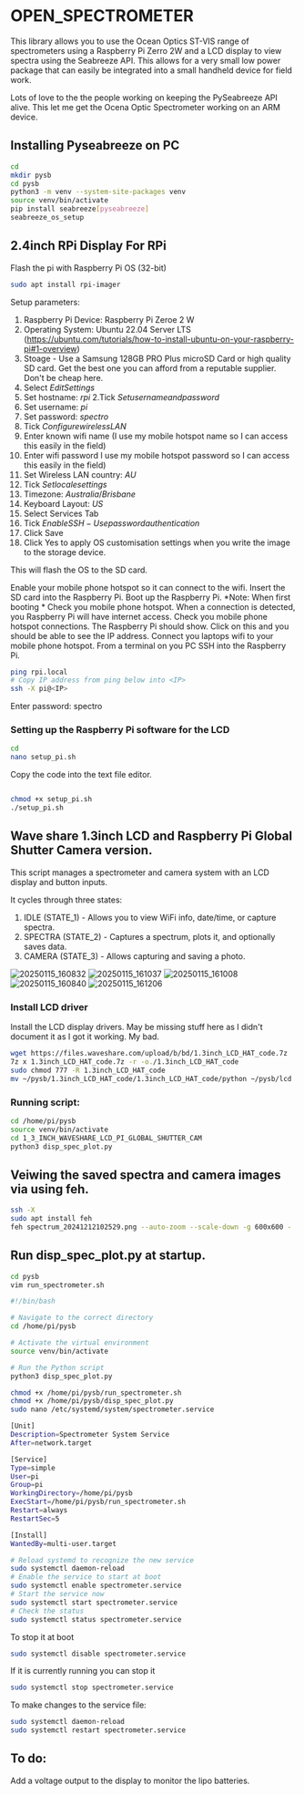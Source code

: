 # OPEN_SPECTROMETER

This library allows you to use the Ocean Optics ST-VIS range of spectrometers using a Raspberry Pi Zerro 2W and a LCD display to view spectra using the Seabreeze API. This allows for a very small low power package that can easily be integrated into a small handheld device for field work. 

Lots of love to the the people working on keeping the PySeabreeze API alive. This let me get the Ocena Optic Spectrometer working on an ARM device. 

## Installing Pyseabreeze on PC

```sh
cd
mkdir pysb
cd pysb
python3 -m venv --system-site-packages venv
source venv/bin/activate
pip install seabreeze[pyseabreeze]
seabreeze_os_setup
```

## 2.4inch RPi Display For RPi

Flash the pi with Raspberry Pi OS (32-bit)

```sh
sudo apt install rpi-imager
```

Setup parameters:
1. Raspberry Pi Device: Raspberry Pi Zeroe 2 W
2. Operating System: Ubuntu 22.04 Server LTS (https://ubuntu.com/tutorials/how-to-install-ubuntu-on-your-raspberry-pi#1-overview)
3. Stoage - Use a Samsung 128GB PRO Plus microSD Card or high quality SD card. Get the best one you can afford from a reputable supplier. Don't be cheap here.
4. Select $Edit Settings$
  1. Set hostname: $rpi$
  2.Tick $Set username and password$
  3. Set username: $pi$
  4. Set password: $spectro$
  5. Tick $Configure wireless LAN$
  6. Enter known wifi name (I use my mobile hotspot name so I can access this easily in the field)
  7. Enter wifi password I use my mobile hotspot password so I can access this easily in the field)
  8. Set Wireless LAN country: $AU$
  9. Tick $Set locale settings$
  10. Timezone: $Australia/Brisbane$
  11. Keyboard Layout: $US$
  12. Select Services Tab
  13. Tick $Enable SSH - Use password authentication$
  14. Click Save
  15. Click Yes to apply OS customisation settings when you write the image to the storage device.

This will flash the OS to the SD card.

Enable your mobile phone hotspot so it can connect to the wifi.
Insert the SD card into the Raspberry Pi. 
Boot up the Raspberry Pi.
*Note: When first booting *
Check you mobile phone hotspot. 
When a connection is detected, you Raspberry Pi will have internet access. Check you mobile phone hotspot connections. The Raspberry Pi should show. Click on this and you should be able to see the IP address.
Connect you laptops wifi to your mobile phone hotspot. 
From a terminal on you PC SSH into the Raspberry Pi.

```sh
ping rpi.local
# Copy IP address from ping below into <IP>
ssh -X pi@<IP>
```
Enter password: spectro

### Setting up the Raspberry Pi software for the LCD


```sh
cd
nano setup_pi.sh
```

Copy the code into the text file editor.

```bash

```

```sh
chmod +x setup_pi.sh
./setup_pi.sh
```

## Wave share 1.3inch LCD and Raspberry Pi Global Shutter Camera version.

This script manages a spectrometer and camera system with an LCD display and button inputs. 

It cycles through three states:
  1) IDLE (STATE_1)       - Allows you to view WiFi info, date/time, or capture spectra.
  2) SPECTRA (STATE_2)    - Captures a spectrum, plots it, and optionally saves data.
  3) CAMERA (STATE_3)     - Allows capturing and saving a photo.

![20250115_160832](https://github.com/user-attachments/assets/246d29bb-95cf-4c4b-8ddd-c75c00e7c21f)
![20250115_161037](https://github.com/user-attachments/assets/fea788cb-c896-4345-8df4-738d69ec9b1e)
![20250115_161008](https://github.com/user-attachments/assets/9e8c0267-01de-4b0c-9a80-7ce6980ef3a4)
![20250115_160840](https://github.com/user-attachments/assets/db950c03-0ba2-4d37-b61a-911c44a8f0be)
![20250115_161206](https://github.com/user-attachments/assets/ecc62726-94f8-45a0-b5f6-1ab269198f1b)

### Install LCD driver

Install the LCD display drivers. May be missing stuff here as I didn't document it as I got it working. My bad.

```sh
wget https://files.waveshare.com/upload/b/bd/1.3inch_LCD_HAT_code.7z
7z x 1.3inch_LCD_HAT_code.7z -r -o./1.3inch_LCD_HAT_code
sudo chmod 777 -R 1.3inch_LCD_HAT_code
mv ~/pysb/1.3inch_LCD_HAT_code/1.3inch_LCD_HAT_code/python ~/pysb/lcd
```

### Running script:

```sh
cd /home/pi/pysb
source venv/bin/activate
cd 1_3_INCH_WAVESHARE_LCD_PI_GLOBAL_SHUTTER_CAM
python3 disp_spec_plot.py
```

## Veiwing the saved spectra and camera images via using feh. 

```sh
ssh -X 
sudo apt install feh
feh spectrum_20241212102529.png --auto-zoom --scale-down -g 600x600 -
```

## Run disp_spec_plot.py at startup.


```sh
cd pysb
vim run_spectrometer.sh
```

```bash
#!/bin/bash

# Navigate to the correct directory
cd /home/pi/pysb

# Activate the virtual environment
source venv/bin/activate

# Run the Python script
python3 disp_spec_plot.py
```

```sh
chmod +x /home/pi/pysb/run_spectrometer.sh
chmod +x /home/pi/pysb/disp_spec_plot.py
sudo nano /etc/systemd/system/spectrometer.service
```

```bash
[Unit]
Description=Spectrometer System Service
After=network.target

[Service]
Type=simple
User=pi
Group=pi
WorkingDirectory=/home/pi/pysb
ExecStart=/home/pi/pysb/run_spectrometer.sh
Restart=always
RestartSec=5

[Install]
WantedBy=multi-user.target
```

```sh
# Reload systemd to recognize the new service
sudo systemctl daemon-reload
# Enable the service to start at boot
sudo systemctl enable spectrometer.service
# Start the service now
sudo systemctl start spectrometer.service
# Check the status
sudo systemctl status spectrometer.service
```

To stop it at boot

```sh
sudo systemctl disable spectrometer.service
```

If it is currently running you can stop it

```sh
sudo systemctl stop spectrometer.service
```

To make changes to the service file:

```sh
sudo systemctl daemon-reload
sudo systemctl restart spectrometer.service
```

## To do:

Add a voltage output to the display to monitor the lipo batteries.




